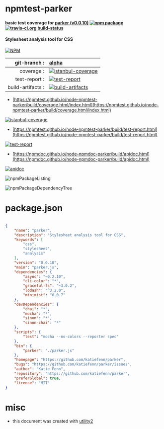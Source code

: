 # npmtest-parker

#### basic test coverage for  [parker (v0.0.10)](https://github.com/katiefenn/parker)  [![npm package](https://img.shields.io/npm/v/npmtest-parker.svg?style=flat-square)](https://www.npmjs.org/package/npmtest-parker) [![travis-ci.org build-status](https://api.travis-ci.org/npmtest/node-npmtest-parker.svg)](https://travis-ci.org/npmtest/node-npmtest-parker)

#### Stylesheet analysis tool for CSS

[![NPM](https://nodei.co/npm/parker.png?downloads=true&downloadRank=true&stars=true)](https://www.npmjs.com/package/parker)

| git-branch : | [alpha](https://github.com/npmtest/node-npmtest-parker/tree/alpha)|
|--:|:--|
| coverage : | [![istanbul-coverage](https://npmtest.github.io/node-npmtest-parker/build/coverage.badge.svg)](https://npmtest.github.io/node-npmtest-parker/build/coverage.html/index.html)|
| test-report : | [![test-report](https://npmtest.github.io/node-npmtest-parker/build/test-report.badge.svg)](https://npmtest.github.io/node-npmtest-parker/build/test-report.html)|
| build-artifacts : | [![build-artifacts](https://npmtest.github.io/node-npmtest-parker/glyphicons_144_folder_open.png)](https://github.com/npmtest/node-npmtest-parker/tree/gh-pages/build)|

- [https://npmtest.github.io/node-npmtest-parker/build/coverage.html/index.html](https://npmtest.github.io/node-npmtest-parker/build/coverage.html/index.html)

[![istanbul-coverage](https://npmtest.github.io/node-npmtest-parker/build/screenCapture.buildCi.browser.%252Ftmp%252Fbuild%252Fcoverage.lib.html.png)](https://npmtest.github.io/node-npmtest-parker/build/coverage.html/index.html)

- [https://npmtest.github.io/node-npmtest-parker/build/test-report.html](https://npmtest.github.io/node-npmtest-parker/build/test-report.html)

[![test-report](https://npmtest.github.io/node-npmtest-parker/build/screenCapture.buildCi.browser.%252Ftmp%252Fbuild%252Ftest-report.html.png)](https://npmtest.github.io/node-npmtest-parker/build/test-report.html)

- [https://npmdoc.github.io/node-npmdoc-parker/build/apidoc.html](https://npmdoc.github.io/node-npmdoc-parker/build/apidoc.html)

[![apidoc](https://npmdoc.github.io/node-npmdoc-parker/build/screenCapture.buildCi.browser.%252Ftmp%252Fbuild%252Fapidoc.html.png)](https://npmdoc.github.io/node-npmdoc-parker/build/apidoc.html)

![npmPackageListing](https://npmtest.github.io/node-npmtest-parker/build/screenCapture.npmPackageListing.svg)

![npmPackageDependencyTree](https://npmtest.github.io/node-npmtest-parker/build/screenCapture.npmPackageDependencyTree.svg)



# package.json

```json

{
    "name": "parker",
    "description": "Stylesheet analysis tool for CSS",
    "keywords": [
        "css",
        "stylesheet",
        "analysis"
    ],
    "version": "0.0.10",
    "main": "parker.js",
    "dependencies": {
        "async": "~0.2.10",
        "cli-color": "*",
        "graceful-fs": "~3.0.2",
        "lodash": "^3.2.0",
        "minimist": "0.0.7"
    },
    "devDependencies": {
        "chai": "*",
        "mocha": "*",
        "sinon": "*",
        "sinon-chai": "*"
    },
    "scripts": {
        "test": "mocha --no-colors --reporter spec"
    },
    "bin": {
        "parker": "./parker.js"
    },
    "homepage": "https://github.com/katiefenn/parker",
    "bugs": "https://github.com/katiefenn/parker/issues",
    "author": "Katie Fenn",
    "repository": "https://github.com/katiefenn/parker",
    "preferGlobal": true,
    "license": "MIT"
}
```



# misc
- this document was created with [utility2](https://github.com/kaizhu256/node-utility2)
